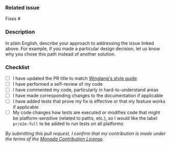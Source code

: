 <!--

Unless this is a very simple 1-line-of-code change, please create a new issue describing the change you're proposing first, then link to it from this PR.

Read more about our process in our contributing guide: https://docs.winglang.io/contributors/pull_requests

-->

### Related issue

Fixes # <!-- INSERT ISSUE NUMBER -->

### Description

In plain English, describe your approach to addressing the issue linked above. For example, if you made a particular design decision, let us know why you chose this path instead of another solution.

### Checklist

- [ ] I have updated the PR title to match [Winglang's style guide](https://docs.winglang.io/contributors/pull_requests#how-are-pull-request-titles-formatted)
- [ ] I have performed a self-review of my code
- [ ] I have commented my code, particularly in hard-to-understand areas
- [ ] I have made corresponding changes to the documentation if applicable
- [ ] I have added tests that prove my fix is effective or that my feature works if applicable
- [ ] My code changes how tests are executed or modifies code that might be platform-sensitive (related to paths, etc.), so I would like the label `pr/e2e-full` to be added to run tests on all platforms

<!-- If this is still a work in progress, feel free to open a draft PR until you're able to check off all the items on the list above -->

*By submitting this pull request, I confirm that my contribution is made under the terms of the [Monada Contribution License](https://docs.winglang.io/terms-and-policies/contribution-license.html)*.